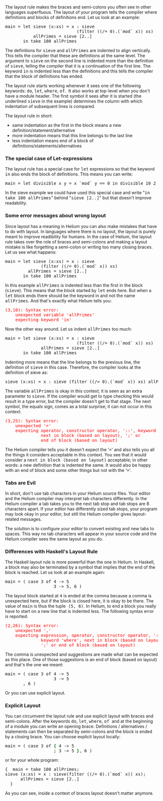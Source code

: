 The layout rule makes the braces and semi-colons you often see in other
languages superfluous. The layout of your program tells the compiler where
definitions and blocks of definitions end. Let us look at an example:</p>

<pre>main = let sieve (x:xs) = x : sieve
                            (filter ((/= 0).(`mod` x)) xs)
           allPrimes = sieve [2..]
       in take 100 allPrimes</pre>


The definitions for <kbd>sieve</kbd> and <kbd>allPrimes</kbd> are indented to
align vertically. This tells the compiler that these are definitions at the same
level. The argument to <kbd>sieve</kbd> on the second line is indented more than
the definition of <kbd>sieve</kbd>, telling the compiler that it is a
continuation of the first line. The keyword <kbd>in</kbd> is indented less than
the definitions and this tells the compiler that the block of definitions has
ended.&nbsp;

The layout rule starts working whenever it sees one of the following keywords: <kbd>do</kbd>,
<kbd>let</kbd>, <kbd>where</kbd>, <kbd>of</kbd>.&nbsp; It also works at
top-level when you don't have a module header. The first symbol it sees after it
is started (the underlined <kbd>sieve</kbd> in the example) determines the
column with which indentation of subsequent lines is compared.&nbsp;</p>

The layout rule in short:
   * same indentation as the first in the block means a new definition/statement/alternative
   * more indentation means that this line belongs to the last line
   * less indentation means end of a block of definitions/statements/alternatives

### The special case of Let-expressions

The layout rule has a special case for <kbd>let</kbd> expressions so that the
keyword <kbd>in</kbd> also ends the block of definitions. This means you can
write:

<pre>main = let divisible x y = x `mod` y == 0 in divisible 10 2</pre>

In the sieve example we could have used this special case and write &quot;<kbd>in
take 100 allPrimes</kbd>&quot; behind &quot;<kbd>sieve [2..]</kbd>&quot; but
that doesn't improve readability.</p>

### Some error messages about wrong layout

Since layout has a meaning in Helium you can also make mistakes that have to do
with layout. In languages where there is no layout, the layout is purely meant
to improve readibility for humans. In the case of Helium, the layout rule takes
over the role of braces and semi-colons and making a layout mistake is like
forgetting a semi-colon or writing too many closing braces. Let us see what
happens:

<pre>main = let sieve (x:xs) = x : sieve 
              (filter ((/= 0).(`mod` x)) xs)
         allPrimes = sieve [2..]
       in take 100 allPrimes
</pre>

In this example <kbd>allPrimes</kbd> is indented less than the first in the
block (<kbd>sieve</kbd>). This means that the block started by <kbd>let</kbd>
ends here. But when a <kbd>let</kbd> block ends there should be the keyword in
and not the name <kbd>allPrimes</kbd>. And that's exactly what Helium tells you:

<pre><font color="#FF0000">(3,10): Syntax error: 
    unexpected variable 'allPrimes'
    expecting keyword 'in'</font>
</pre>

Now the other way around. Let us indent <kbd>allPrimes</kbd> too much:

<pre>main = let sieve (x:xs) = x : sieve 
                            (filter ((/= 0).(`mod` x)) xs)
              allPrimes = sieve [2..]
       in take 100 allPrimes
</pre>

Indenting more means that the line belongs to the previous line, the definition
of <kbd>sieve</kbd> in this case. Therefore, the compiler looks at the
definition of sieve as:</p>

<pre>sieve (x:xs) = x : sieve (filter ((/= 0).(`mod` x)) xs) allPrimes = sieve [2..]</pre>

The variable <kbd>allPrimes</kbd> is okay in this context; it is seen as an
extra parameter to <kbd>sieve</kbd>. If the compiler would get to type checking
this would result in a type error, but the compiler doesn't get to that stage.
The next symbol, the equals sign, comes as a total surprise; it can not occur in
this context:

<pre><font color="#FF0000">(3,25): Syntax error: 
    unexpected '='
    expecting operator, constructor operator, '::', keyword 'where', 
              next in block (based on layout), ';' or 
              end of block (based on layout)</font>
</pre>

The Helium compiler tells you it doesn't expect the '<kbd>=</kbd>' and also
tells you all the things it considers acceptable in this context. You see that
it would consider a <kbd>next in block (based on layout)</kbd> acceptable; in
other words: a new definition that is indented the same. It would also be happy
with an end of block and some other things but not with the '<kbd>=</kbd>'.

### Tabs are Evil

In short, don't use tab characters in your Helium source files. Your editor and
the Helium compiler may interpret tab characters differently. In the Helium
compiler a tab takes you to the next tab stop and tab stops are 8 characters
apart. If your editor has differently sized tab stops, your program may look
okay in your editor, but still the Helium compiler gives layout-related
messages.

The solution is to configure your editor to convert existing and new tabs to
spaces. This way no tab characters will appear in your source code and the
Helium compiler sees the same layout as you do. 

### Differences with Haskell's Layout Rule

The Haskell layout rule is more powerful than the one in Helium. In Haskell, a 
block may also be terminated by a symbol that implies that the end of the block is
reached. Let us look at an example again:

<pre>main = ( case 3 of 4 -&gt; 5
                   3 -&gt; 5, 6 )
</pre>

The layout block started at <kbd>4</kbd> is ended at the comma because a comma
is unexpected here, but if the block is closed here, it is okay to be there. The
value of <kbd>main</kbd> is thus the tuple<kbd> (5, 6)</kbd>. In Helium, to end
a block you really have to start on a new line that is indented less. The
following syntax error is reported:

<pre><font color="#FF0000">(2,26): Syntax error: 
    unexpected ','
    expecting expression, operator, constructor operator, '::', 
              keyword 'where', next in block (based on layout), 
              ';' or end of block (based on layout)</font>
</pre>

The comma is unexpected and suggestions are made what can be expected as this
place. One of those suggestions is an end of block (based on layout) and that's
the one we meant:

<pre>main = ( case 3 of 4 -&gt; 5
                   3 -&gt; 5
       , 6 )
</pre>

Or you can use explicit layout.

### Explicit Layout

You can circumvent the layout rule and use explicit layout with braces and
semi-colons. After the keywords <kbd>do</kbd>, 
<kbd>let</kbd>, <kbd>where</kbd>, <kbd>of </kbd>and at the beginning of a module
you can write an opening brace. Definitions / alternatives / statements can then
be separated by semi-colons and the block is ended by a closing brace. You can
choose explicit layout locally:

<pre>main = ( case 3 of <font color="#008000"><b>{</b></font> 4 -&gt; 5
                   <font color="#008000"><b>;</b></font> 3 -&gt; 5 <font color="#008000"><b>}</b></font>, 6 )
</pre>

or for your whole program:

<pre>{  main = take 100 allPrimes;
sieve (x:xs) = x : sieve(filter ((/= 0).(`mod` x)) xs);
      allPrimes = sieve [2..]
  }
</pre>

As you can see, inside a context of braces layout doesn't matter anymore.

